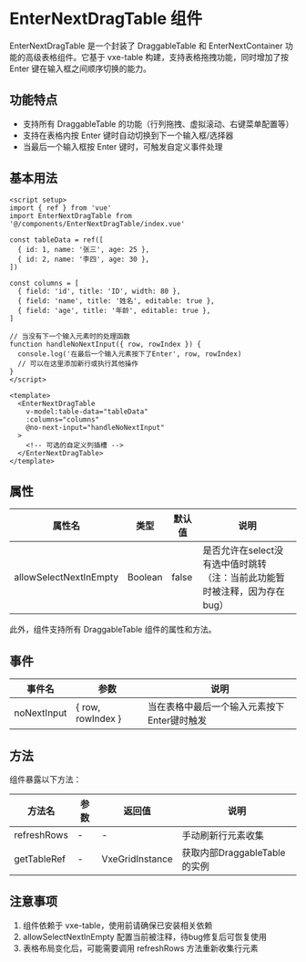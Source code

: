 # EnterNextDragTable 组件

EnterNextDragTable 是一个封装了 DraggableTable 和 EnterNextContainer 功能的高级表格组件。它基于 vxe-table 构建，支持表格拖拽功能，同时增加了按 Enter 键在输入框之间顺序切换的能力。

## 功能特点

- 支持所有 DraggableTable 的功能（行列拖拽、虚拟滚动、右键菜单配置等）
- 支持在表格内按 Enter 键时自动切换到下一个输入框/选择器
- 当最后一个输入框按 Enter 键时，可触发自定义事件处理

## 基本用法

```vue
<script setup>
import { ref } from 'vue'
import EnterNextDragTable from '@/components/EnterNextDragTable/index.vue'

const tableData = ref([
  { id: 1, name: '张三', age: 25 },
  { id: 2, name: '李四', age: 30 },
])

const columns = [
  { field: 'id', title: 'ID', width: 80 },
  { field: 'name', title: '姓名', editable: true },
  { field: 'age', title: '年龄', editable: true },
]

// 当没有下一个输入元素时的处理函数
function handleNoNextInput({ row, rowIndex }) {
  console.log('在最后一个输入元素按下了Enter', row, rowIndex)
  // 可以在这里添加新行或执行其他操作
}
</script>

<template>
  <EnterNextDragTable
    v-model:table-data="tableData"
    :columns="columns"
    @no-next-input="handleNoNextInput"
  >
    <!-- 可选的自定义列插槽 -->
  </EnterNextDragTable>
</template>
```

## 属性

| 属性名                 | 类型    | 默认值 | 说明                                                                      |
| ---------------------- | ------- | ------ | ------------------------------------------------------------------------- |
| allowSelectNextInEmpty | Boolean | false  | 是否允许在select没有选中值时跳转（注：当前此功能暂时被注释，因为存在bug） |

此外，组件支持所有 DraggableTable 组件的属性和方法。

## 事件

| 事件名      | 参数              | 说明                                        |
| ----------- | ----------------- | ------------------------------------------- |
| noNextInput | { row, rowIndex } | 当在表格中最后一个输入元素按下Enter键时触发 |

## 方法

组件暴露以下方法：

| 方法名      | 参数 | 返回值          | 说明                         |
| ----------- | ---- | --------------- | ---------------------------- |
| refreshRows | -    | -               | 手动刷新行元素收集           |
| getTableRef | -    | VxeGridInstance | 获取内部DraggableTable的实例 |

## 注意事项

1. 组件依赖于 vxe-table，使用前请确保已安装相关依赖
2. allowSelectNextInEmpty 配置当前被注释，待bug修复后可恢复使用
3. 表格布局变化后，可能需要调用 refreshRows 方法重新收集行元素
